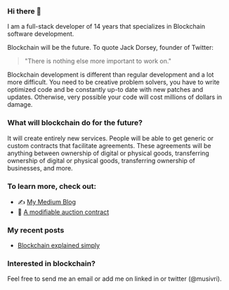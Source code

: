 ### Hi there 👋

I am a full-stack developer of 14 years that specializes in Blockchain software development. 

Blockchain will be the future. To quote Jack Dorsey, founder of Twitter:
> "There is nothing else more important to work on." 

Blockchain development is different than regular development and a lot more difficult. You need to be creative problem solvers, you have to write optimized code and be constantly up-to date with new patches and updates. Otherwise, very possible your code will cost millions of dollars in damage.

### What will blockchain do for the future? 
It will create entirely new services. People will be able to get generic or custom contracts that facilitate agreements. These agreements will be anything between ownership of digital or physical goods, transferring ownership of digital or physical goods, transferring ownership of businesses, and more.

### To learn more, check out:

-  ✍️ [My Medium Blog](https://msivri.medium.com/)
-  📄 [A modifiable auction contract](https://github.com/msivri/blockchain-clock-auction)

### My recent posts
- [Blockchain explained simply](https://msivri.medium.com/blockchain-explained-simply-f093ffbc7235)

### Interested in blockchain?
Feel free to send me an email or add me on linked in or twitter (@musivri).


